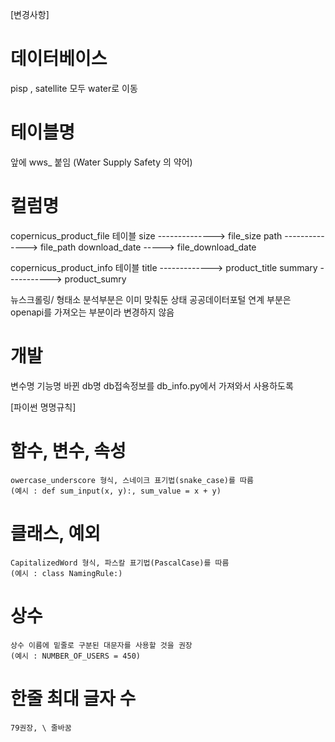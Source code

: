 [변경사항]
# 데이터베이스 
pisp , satellite 모두 water로 이동

# 테이블명
앞에 wws_ 붙임 (Water Supply Safety 의 약어)

# 컬럼명
copernicus_product_file 테이블
size --------------> file_size
path --------------> file_path
download_date -----> file_download_date

copernicus_product_info 테이블
title -------------> product_title
summary	-----------> product_sumry

뉴스크롤링/ 형태소 분석부분은 이미 맞춰둔 상태
공공데이터포털 연계 부분은 openapi를 가져오는 부분이라 변경하지 않음

# 개발
변수명
기능명
바뀐 db명
db접속정보를 db_info.py에서 가져와서 사용하도록


[파이썬 명명규칙]

# 함수, 변수, 속성 
    owercase_underscore 형식, 스네이크 표기법(snake_case)를 따름 
    (예시 : def sum_input(x, y):, sum_value = x + y)

# 클래스, 예외
    CapitalizedWord 형식, 파스칼 표기법(PascalCase)를 따름 
    (예시 : class NamingRule:)

# 상수
    상수 이름에 밑줄로 구분된 대문자를 사용할 것을 권장 
    (예시 : NUMBER_OF_USERS = 450)

# 한줄 최대 글자 수
    79권장, \ 줄바꿈





